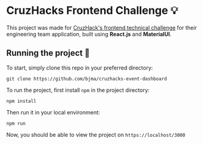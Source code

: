 # CruzHacks Frontend Challenge :bulb:
This project was made for [CruzHack's frontend technical challenge](https://github.com/CruzHacks/cruzhacks-organizer-challenges) for their engineering team application, built using **React.js** and **MaterialUI**.


## Running the project :rocket:
To start, simply clone this repo in your preferred directory:
```
git clone https://github.com/bjma/cruzhacks-event-dashboard
```

To run the project, first install `npm` in the project directory:
```
npm install
```

Then run it in your local environment:
```
npm run
```

Now, you should be able to view the project on `https://localhost/3000`
